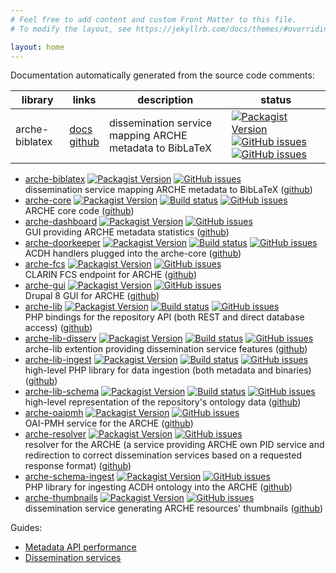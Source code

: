 ```yaml
---
# Feel free to add content and custom Front Matter to this file.
# To modify the layout, see https://jekyllrb.com/docs/themes/#overriding-theme-defaults

layout: home
---
```


Documentation automatically generated from the source code comments:

| library | links | description | status |
|---------|-------|-------------|--------|
| arche-biblatex | [docs](devdocs/namespaces/acdhoeaw-arche-biblatex.html)<br/>[github](https://github.com/acdh-oeaw/arche-biblatex) | dissemination service mapping ARCHE metadata to BibLaTeX | [![Packagist Version](https://img.shields.io/packagist/v/acdh-oeaw/arche-biblatex?include_prereleases)](https://github.com/acdh-oeaw/arche-biblatex/releases) [![GitHub issues](https://img.shields.io/github/issues-raw/acdh-oeaw/arche-biblatex/bug)](https://github.com/acdh-oeaw/arche-biblatex/issues) [![GitHub issues](https://img.shields.io/github/issues-raw/acdh-oeaw/arche-biblatex/enhancement)](https://github.com/acdh-oeaw/arche-biblatex/issues) |


* [arche-biblatex](devdocs/namespaces/acdhoeaw-arche-biblatex.html)
  [![Packagist Version](https://img.shields.io/packagist/v/acdh-oeaw/arche-biblatex?include_prereleases)](https://github.com/acdh-oeaw/arche-biblatex/releases)
  [![GitHub issues](https://img.shields.io/github/issues-raw/acdh-oeaw/arche-biblatex)](https://github.com/acdh-oeaw/arche-biblatex/issues)  
  dissemination service mapping ARCHE metadata to BibLaTeX
  ([github](https://github.com/acdh-oeaw/arche-biblatex))
* [arche-core](devdocs/namespaces/acdhoeaw-arche-core.html)
  [![Packagist Version](https://img.shields.io/packagist/v/acdh-oeaw/arche-core?include_prereleases)](https://github.com/acdh-oeaw/arche-core/releases)
  [![Build status](https://github.com/acdh-oeaw/arche-core/workflows/phpunit/badge.svg?branch=master)](https://github.com/acdh-oeaw/arche-core/actions)
  [![GitHub issues](https://img.shields.io/github/issues-raw/acdh-oeaw/arche-core)](https://github.com/acdh-oeaw/arche-core/issues)  
  ARCHE core code ([github](https://github.com/acdh-oeaw/arche-core))
* [arche-dashboard](devdocs/namespaces/drupal-arche-dashboard.html)
  [![Packagist Version](https://img.shields.io/packagist/v/acdh-oeaw/arche-dashboard?include_prereleases)](https://github.com/acdh-oeaw/arche-dashboard/releases)
  [![GitHub issues](https://img.shields.io/github/issues-raw/acdh-oeaw/arche-dashboard)](https://github.com/acdh-oeaw/arche-dashboard/issues)  
  GUI providing ARCHE metadata statistics
  ([github](https://github.com/acdh-oeaw/arche-dashboard))
* [arche-doorkeeper](devdocs/namespaces/acdhoeaw-arche-doorkeeper.html)
  [![Packagist Version](https://img.shields.io/packagist/v/acdh-oeaw/arche-doorkeeper?include_prereleases)](https://github.com/acdh-oeaw/arche-doorkeeper/releases)
  [![Build status](https://github.com/acdh-oeaw/arche-doorkeeper/workflows/phpunit/badge.svg?branch=master)](https://github.com/acdh-oeaw/arche-doorkeeper/actions)
  [![GitHub issues](https://img.shields.io/github/issues-raw/acdh-oeaw/arche-doorkeeper)](https://github.com/acdh-oeaw/arche-doorkeeper/issues)  
  ACDH handlers plugged into the arche-core
  ([github](https://github.com/acdh-oeaw/arche-doorkeeper))
* [arche-fcs](devdocs/namespaces/acdhoeaw-arche-fcs.html)
  [![Packagist Version](https://img.shields.io/packagist/v/acdh-oeaw/arche-fcs?include_prereleases)](https://github.com/acdh-oeaw/arche-fcs/releases)
  [![GitHub issues](https://img.shields.io/github/issues-raw/acdh-oeaw/arche-fcs)](https://github.com/acdh-oeaw/arche-fcs/issues)  
  CLARIN FCS endpoint for ARCHE
  ([github](https://github.com/acdh-oeaw/arche-fcs))
* [arche-gui](devdocs/namespaces/drupal-acdh-repo-gui.html)
  [![Packagist Version](https://img.shields.io/packagist/v/acdh-oeaw/arche-gui?include_prereleases)](https://github.com/acdh-oeaw/arche-gui/releases)
  [![GitHub issues](https://img.shields.io/github/issues-raw/acdh-oeaw/arche-gui)](https://github.com/acdh-oeaw/arche-gui/issues)  
  Drupal 8 GUI for ARCHE
  ([github](https://github.com/acdh-oeaw/arche-gui))
* [arche-lib](devdocs/namespaces/acdhoeaw-arche-lib.html)
  [![Packagist Version](https://img.shields.io/packagist/v/acdh-oeaw/arche-lib?include_prereleases)](https://github.com/acdh-oeaw/arche-lib/releases)
  [![Build status](https://github.com/acdh-oeaw/arche-lib/workflows/phpunit/badge.svg?branch=master)](https://github.com/acdh-oeaw/arche-lib/actions)
  [![GitHub issues](https://img.shields.io/github/issues-raw/acdh-oeaw/arche-lib)](https://github.com/acdh-oeaw/arche-lib/issues)  
  PHP bindings for the repository API (both REST and direct database access)
  ([github](https://github.com/acdh-oeaw/arche-lib))
* [arche-lib-disserv](devdocs/namespaces/acdhoeaw-arche-lib-disserv.html)
  [![Packagist Version](https://img.shields.io/packagist/v/acdh-oeaw/arche-lib-disserv?include_prereleases)](https://github.com/acdh-oeaw/arche-lib-disserv/releases)
  [![Build status](https://github.com/acdh-oeaw/arche-lib-disserv/workflows/phpunit/badge.svg?branch=master)](https://github.com/acdh-oeaw/arche-lib-disserv/actions)
  [![GitHub issues](https://img.shields.io/github/issues-raw/acdh-oeaw/arche-lib-disserv)](https://github.com/acdh-oeaw/arche-lib-disserv/issues)  
  arche-lib extention providing dissemination service features
  ([github](https://github.com/acdh-oeaw/arche-lib-disserv))
* [arche-lib-ingest](devdocs/namespaces/acdhoeaw-arche-lib-ingest.html)
  [![Packagist Version](https://img.shields.io/packagist/v/acdh-oeaw/arche-lib-ingest?include_prereleases)](https://github.com/acdh-oeaw/arche-lib-ingest/releases)
  [![Build status](https://github.com/acdh-oeaw/arche-lib-ingest/workflows/phpunit/badge.svg?branch=master)](https://github.com/acdh-oeaw/arche-lib-ingest/actions)
  [![GitHub issues](https://img.shields.io/github/issues-raw/acdh-oeaw/arche-lib-ingest)](https://github.com/acdh-oeaw/arche-lib-ingest/issues)  
  high-level PHP library for data ingestion (both metadata and binaries)
  ([github](https://github.com/acdh-oeaw/arche-lib-ingest))
* [arche-lib-schema](devdocs/namespaces/acdhoeaw-arche-lib-schema.html)
  [![Packagist Version](https://img.shields.io/packagist/v/acdh-oeaw/arche-lib-schema?include_prereleases)](https://github.com/acdh-oeaw/arche-lib-schema/releases)
  [![Build status](https://github.com/acdh-oeaw/arche-lib-schema/workflows/phpunit/badge.svg?branch=master)](https://github.com/acdh-oeaw/arche-lib-schema/actions)
  [![GitHub issues](https://img.shields.io/github/issues-raw/acdh-oeaw/arche-lib-schema)](https://github.com/acdh-oeaw/arche-lib-schema/issues)  
  high-level representation of the repository's ontology data
  ([github](https://github.com/acdh-oeaw/arche-lib-schema))
* [arche-oaipmh](devdocs/namespaces/acdhoeaw-arche-oaipmh.html)
  [![Packagist Version](https://img.shields.io/packagist/v/acdh-oeaw/arche-oaipmh?include_prereleases)](https://github.com/acdh-oeaw/arche-oaipmh/releases)
  [![GitHub issues](https://img.shields.io/github/issues-raw/acdh-oeaw/arche-oaipmh)](https://github.com/acdh-oeaw/arche-oaipmh/issues)  
  OAI-PMH service for the ARCHE
  ([github](https://github.com/acdh-oeaw/arche-oaipmh))
* [arche-resolver](devdocs/namespaces/acdhoeaw-arche-resolver.html)
  [![Packagist Version](https://img.shields.io/packagist/v/acdh-oeaw/arche-resolver?include_prereleases)](https://github.com/acdh-oeaw/arche-resolver/releases)
  [![GitHub issues](https://img.shields.io/github/issues-raw/acdh-oeaw/arche-resolver)](https://github.com/acdh-oeaw/arche-resolver/issues)  
  resolver for the ARCHE (a service providing ARCHE own PID service and redirection to correct dissemination services based on a requested response format)
  ([github](https://github.com/acdh-oeaw/arche-resolver))
* [arche-schema-ingest](devdocs/namespaces/acdhoeaw-arche-schemaimport.html)
  [![Packagist Version](https://img.shields.io/packagist/v/acdh-oeaw/arche-schema-ingest?include_prereleases)](https://github.com/acdh-oeaw/arche-schema-ingest/releases)
  [![GitHub issues](https://img.shields.io/github/issues-raw/acdh-oeaw/arche-schema-ingest)](https://github.com/acdh-oeaw/arche-schema-ingest/issues)  
  PHP library for ingesting ACDH ontology into the ARCHE
  ([github](https://github.com/acdh-oeaw/arche-schema-ingest))
* [arche-thumbnails](devdocs/namespaces/acdhoeaw-arche-thumbnails.html)
  [![Packagist Version](https://img.shields.io/packagist/v/acdh-oeaw/arche-thumbnails?include_prereleases)](https://github.com/acdh-oeaw/arche-thumbnails/releases)
  [![GitHub issues](https://img.shields.io/github/issues-raw/acdh-oeaw/arche-thumbnails)](https://github.com/acdh-oeaw/arche-thumbnails/issues)  
  dissemination service generating ARCHE resources' thumbnails
  ([github](https://github.com/acdh-oeaw/arche-thumbnails))

Guides:

* [Metadata API performance](aux/metadata_api_performance.html)
* [Dissemination services](aux/dissemination_services.html)
